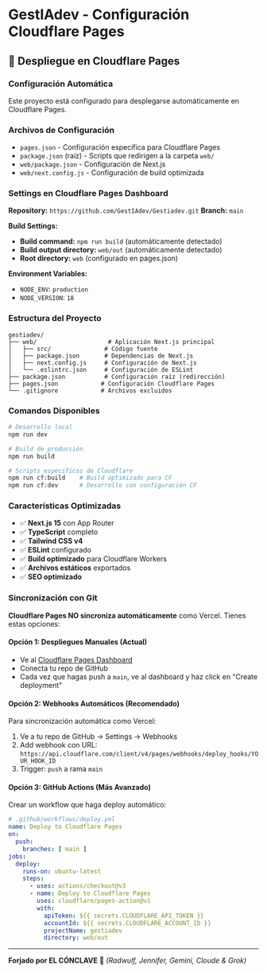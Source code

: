 # GestIAdev - Configuración Cloudflare Pages

## 🚀 Despliegue en Cloudflare Pages

### Configuración Automática
Este proyecto está configurado para desplegarse automáticamente en Cloudflare Pages.

### Archivos de Configuración
- `pages.json` - Configuración específica para Cloudflare Pages
- `package.json` (raíz) - Scripts que redirigen a la carpeta `web/`
- `web/package.json` - Configuración de Next.js
- `web/next.config.js` - Configuración de build optimizada

### Settings en Cloudflare Pages Dashboard

**Repository:** `https://github.com/GestIAdev/Gestiadev.git`
**Branch:** `main`

**Build Settings:**
- **Build command:** `npm run build` (automáticamente detectado)
- **Build output directory:** `web/out` (automáticamente detectado)
- **Root directory:** `web` (configurado en pages.json)

**Environment Variables:**
- `NODE_ENV`: `production`
- `NODE_VERSION`: `18`

### Estructura del Proyecto
```
gestiadev/
├── web/                    # Aplicación Next.js principal
│   ├── src/               # Código fuente
│   ├── package.json       # Dependencias de Next.js
│   ├── next.config.js     # Configuración de Next.js
│   └── .eslintrc.json     # Configuración de ESLint
├── package.json           # Configuración raíz (redirección)
├── pages.json            # Configuración Cloudflare Pages
└── .gitignore            # Archivos excluidos
```

### Comandos Disponibles
```bash
# Desarrollo local
npm run dev

# Build de producción
npm run build

# Scripts específicos de Cloudflare
npm run cf:build    # Build optimizado para CF
npm run cf:dev      # Desarrollo con configuración CF
```

### Características Optimizadas
- ✅ **Next.js 15** con App Router
- ✅ **TypeScript** completo
- ✅ **Tailwind CSS v4**
- ✅ **ESLint** configurado
- ✅ **Build optimizado** para Cloudflare Workers
- ✅ **Archivos estáticos** exportados
- ✅ **SEO optimizado**

### Sincronización con Git

**Cloudflare Pages NO sincroniza automáticamente** como Vercel. Tienes estas opciones:

#### Opción 1: Despliegues Manuales (Actual)
- Ve al [Cloudflare Pages Dashboard](https://dash.cloudflare.com/pages)
- Conecta tu repo de GitHub
- Cada vez que hagas push a `main`, ve al dashboard y haz click en "Create deployment"

#### Opción 2: Webhooks Automáticos (Recomendado)
Para sincronización automática como Vercel:

1. Ve a tu repo de GitHub → Settings → Webhooks
2. Add webhook con URL: `https://api.cloudflare.com/client/v4/pages/webhooks/deploy_hooks/YOUR_HOOK_ID`
3. Trigger: `push` a rama `main`

#### Opción 3: GitHub Actions (Más Avanzado)
Crear un workflow que haga deploy automático:

```yaml
# .github/workflows/deploy.yml
name: Deploy to Cloudflare Pages
on:
  push:
    branches: [ main ]
jobs:
  deploy:
    runs-on: ubuntu-latest
    steps:
      - uses: actions/checkout@v3
      - name: Deploy to Cloudflare Pages
        uses: cloudflare/pages-action@v1
        with:
          apiToken: ${{ secrets.CLOUDFLARE_API_TOKEN }}
          accountId: ${{ secrets.CLOUDFLARE_ACCOUNT_ID }}
          projectName: gestiadev
          directory: web/out
```

---

**Forjado por EL CÓNCLAVE** 👑
*(Radwulf, Jennifer, Gemini, Cloude & Grok)*